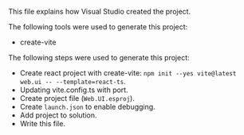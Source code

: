 This file explains how Visual Studio created the project.

The following tools were used to generate this project:
- create-vite

The following steps were used to generate this project:
- Create react project with create-vite: `npm init --yes vite@latest web.ui -- --template=react-ts`.
- Updating vite.config.ts with port.
- Create project file (`Web.UI.esproj`).
- Create `launch.json` to enable debugging.
- Add project to solution.
- Write this file.
